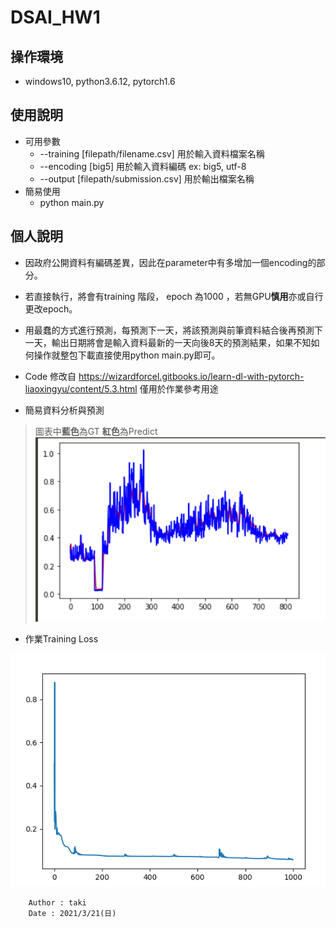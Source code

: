 # DSAI_HW1
## 操作環境
* windows10, python3.6.12, pytorch1.6
## 使用說明
* 可用參數
   - --training [filepath/filename.csv] 用於輸入資料檔案名稱
   - --encoding [big5] 用於輸入資料編碼 ex: big5, utf-8
   - --output [filepath/submission.csv] 用於輸出檔案名稱
* 簡易使用
   - python main.py
## 個人說明
* 因政府公開資料有編碼差異，因此在parameter中有多增加一個encoding的部分。
* 若直接執行，將會有training 階段， epoch 為1000 ，若無GPU**慎用**亦或自行更改epoch。

* 用最蠢的方式進行預測，每預測下一天，將該預測與前筆資料結合後再預測下一天，輸出日期將會是輸入資料最新的一天向後8天的預測結果，如果不知如何操作就整包下載直接使用python main.py即可。

* Code 修改自 https://wizardforcel.gitbooks.io/learn-dl-with-pytorch-liaoxingyu/content/5.3.html 僅用於作業參考用途

* 簡易資料分析與預測

>圖表中**藍色**為GT **紅色**為Predict
![ground_truth&predict](./images/gt&pred.png)

* 作業Training Loss

![training loss](./images/training_loss.png)

        Author : taki
        Date : 2021/3/21(日)